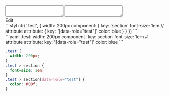 <div data-size="280" class="code-cont" data-example="attribute">
    <div class="code">
        <div class="code-wrap">
            <textarea id="stylus"></textarea>
            <textarea id="css"></textarea>
            <div class="edit-code">
                <span>Edit</span>
            </div>
        </div>
    </div>
</div>


<div data-size="280" data-examples="stylus"></div>
```styl
ctr('.test', {
  width: 200px
  component: {
    key: 'section'
    font-size: 1em
    // attribute
    attribute: {
      key: '[data-role="test"]'
      color: blue
    }
  }
})
```

<div data-size="280" data-examples="yaml"></div>
```yaml
.test:
  width: 200px
  component:
    key: section
    font-size: 1em
    # attribute
    attribute:
      key: '[data-role="test"]'
      color: blue
```

```css
.test {
  width: 200px;
}
.test > section {
  font-size: 1em;
}
.test > section[data-role="test"] {
  color: #00f;
}
```
<div class="cf"></div>
